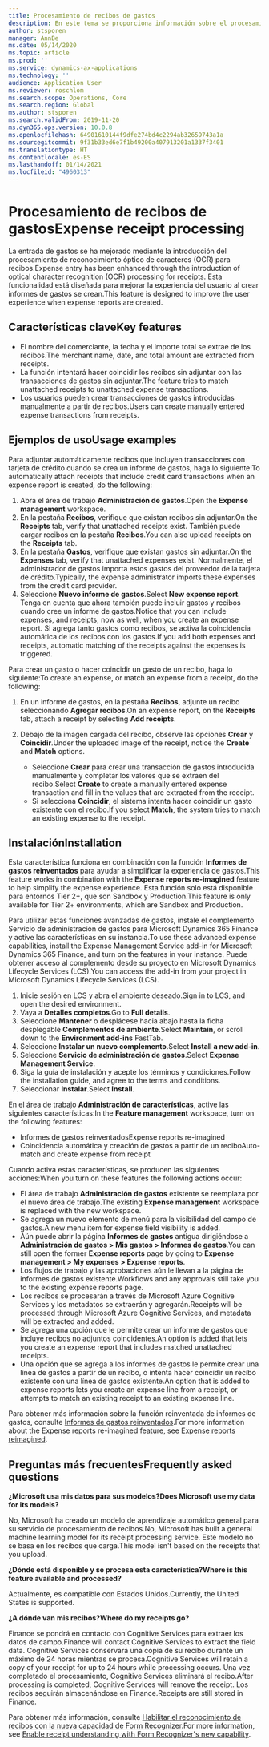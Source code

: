 ```yaml
---
title: Procesamiento de recibos de gastos
description: En este tema se proporciona información sobre el procesamiento de reconocimiento óptico de caracteres (OCR) para recibos. Esta funcionalidad está diseñada para mejorar la experiencia del usuario al crear informes de gastos se crean en Microsoft Dynamics 365 Finance.
author: stsporen
manager: AnnBe
ms.date: 05/14/2020
ms.topic: article
ms.prod: ''
ms.service: dynamics-ax-applications
ms.technology: ''
audience: Application User
ms.reviewer: roschlom
ms.search.scope: Operations, Core
ms.search.region: Global
ms.author: stsporen
ms.search.validFrom: 2019-11-20
ms.dyn365.ops.version: 10.0.8
ms.openlocfilehash: 64901610144f9dfe274bd4c2294ab32659743a1a
ms.sourcegitcommit: 9f31b33ed6e7f1b49200a407913201a1337f3401
ms.translationtype: HT
ms.contentlocale: es-ES
ms.lasthandoff: 01/14/2021
ms.locfileid: "4960313"
---
```

# <a name="expense-receipt-processing"></a><span data-ttu-id="d51a1-104">Procesamiento de recibos de gastos</span><span class="sxs-lookup"><span data-stu-id="d51a1-104">Expense receipt processing</span></span>

<span data-ttu-id="d51a1-105">La entrada de gastos se ha mejorado mediante la introducción del procesamiento de reconocimiento óptico de caracteres (OCR) para recibos.</span><span class="sxs-lookup"><span data-stu-id="d51a1-105">Expense entry has been enhanced through the introduction of optical character recognition (OCR) processing for receipts.</span></span> <span data-ttu-id="d51a1-106">Esta funcionalidad está diseñada para mejorar la experiencia del usuario al crear informes de gastos se crean.</span><span class="sxs-lookup"><span data-stu-id="d51a1-106">This feature is designed to improve the user experience when expense reports are created.</span></span>

## <a name="key-features"></a><span data-ttu-id="d51a1-107">Características clave</span><span class="sxs-lookup"><span data-stu-id="d51a1-107">Key features</span></span>

- <span data-ttu-id="d51a1-108">El nombre del comerciante, la fecha y el importe total se extrae de los recibos.</span><span class="sxs-lookup"><span data-stu-id="d51a1-108">The merchant name, date, and total amount are extracted from receipts.</span></span>
- <span data-ttu-id="d51a1-109">La función intentará hacer coincidir los recibos sin adjuntar con las transacciones de gastos sin adjuntar.</span><span class="sxs-lookup"><span data-stu-id="d51a1-109">The feature tries to match unattached receipts to unattached expense transactions.</span></span>
- <span data-ttu-id="d51a1-110">Los usuarios pueden crear transacciones de gastos introducidas manualmente a partir de recibos.</span><span class="sxs-lookup"><span data-stu-id="d51a1-110">Users can create manually entered expense transactions from receipts.</span></span>

## <a name="usage-examples"></a><span data-ttu-id="d51a1-111">Ejemplos de uso</span><span class="sxs-lookup"><span data-stu-id="d51a1-111">Usage examples</span></span>

<span data-ttu-id="d51a1-112">Para adjuntar automáticamente recibos que incluyen transacciones con tarjeta de crédito cuando se crea un informe de gastos, haga lo siguiente:</span><span class="sxs-lookup"><span data-stu-id="d51a1-112">To automatically attach receipts that include credit card transactions when an expense report is created, do the following:</span></span>

  1. <span data-ttu-id="d51a1-113">Abra el área de trabajo **Administración de gastos**.</span><span class="sxs-lookup"><span data-stu-id="d51a1-113">Open the **Expense management** workspace.</span></span>
  2. <span data-ttu-id="d51a1-114">En la pestaña **Recibos**, verifique que existan recibos sin adjuntar.</span><span class="sxs-lookup"><span data-stu-id="d51a1-114">On the **Receipts** tab, verify that unattached receipts exist.</span></span> <span data-ttu-id="d51a1-115">También puede cargar recibos en la pestaña **Recibos**.</span><span class="sxs-lookup"><span data-stu-id="d51a1-115">You can also upload receipts on the **Receipts** tab.</span></span>
  3. <span data-ttu-id="d51a1-116">En la pestaña **Gastos**, verifique que existan gastos sin adjuntar.</span><span class="sxs-lookup"><span data-stu-id="d51a1-116">On the **Expenses** tab, verify that unattached expenses exist.</span></span> <span data-ttu-id="d51a1-117">Normalmente, el administrador de gastos importa estos gastos del proveedor de la tarjeta de crédito.</span><span class="sxs-lookup"><span data-stu-id="d51a1-117">Typically, the expense administrator imports these expenses from the credit card provider.</span></span>
  4. <span data-ttu-id="d51a1-118">Seleccione **Nuevo informe de gastos**.</span><span class="sxs-lookup"><span data-stu-id="d51a1-118">Select **New expense report**.</span></span> <span data-ttu-id="d51a1-119">Tenga en cuenta que ahora también puede incluir gastos y recibos cuando cree un informe de gastos.</span><span class="sxs-lookup"><span data-stu-id="d51a1-119">Notice that you can include expenses, and receipts, now as well, when you create an expense report.</span></span> <span data-ttu-id="d51a1-120">Si agrega tanto gastos como recibos, se activa la coincidencia automática de los recibos con los gastos.</span><span class="sxs-lookup"><span data-stu-id="d51a1-120">If you add both expenses and receipts, automatic matching of the receipts against the expenses is triggered.</span></span>

<span data-ttu-id="d51a1-121">Para crear un gasto o hacer coincidir un gasto de un recibo, haga lo siguiente:</span><span class="sxs-lookup"><span data-stu-id="d51a1-121">To create an expense, or match an expense from a receipt, do the following:</span></span>

  1. <span data-ttu-id="d51a1-122">En un informe de gastos, en la pestaña **Recibos**, adjunte un recibo seleccionando **Agregar recibos**.</span><span class="sxs-lookup"><span data-stu-id="d51a1-122">On an expense report, on the **Receipts** tab, attach a receipt by selecting **Add receipts**.</span></span>
  2. <span data-ttu-id="d51a1-123">Debajo de la imagen cargada del recibo, observe las opciones **Crear** y **Coincidir**.</span><span class="sxs-lookup"><span data-stu-id="d51a1-123">Under the uploaded image of the receipt, notice the **Create** and **Match** options.</span></span>

      - <span data-ttu-id="d51a1-124">Seleccione **Crear** para crear una transacción de gastos introducida manualmente y completar los valores que se extraen del recibo.</span><span class="sxs-lookup"><span data-stu-id="d51a1-124">Select **Create** to create a manually entered expense transaction and fill in the values that are extracted from the receipt.</span></span>
      - <span data-ttu-id="d51a1-125">Si selecciona **Coincidir**, el sistema intenta hacer coincidir un gasto existente con el recibo.</span><span class="sxs-lookup"><span data-stu-id="d51a1-125">If you select **Match**, the system tries to match an existing expense to the receipt.</span></span>

## <a name="installation"></a><span data-ttu-id="d51a1-126">Instalación</span><span class="sxs-lookup"><span data-stu-id="d51a1-126">Installation</span></span>

<span data-ttu-id="d51a1-127">Esta característica funciona en combinación con la función **Informes de gastos reinventados** para ayudar a simplificar la experiencia de gastos.</span><span class="sxs-lookup"><span data-stu-id="d51a1-127">This feature works in combination with the **Expense reports re-imagined** feature to help simplify the expense experience.</span></span> <span data-ttu-id="d51a1-128">Esta función solo está disponible para entornos Tier 2+, que son Sandbox y Production.</span><span class="sxs-lookup"><span data-stu-id="d51a1-128">This feature is only available for Tier 2+ environments, which are Sandbox and Production.</span></span>

<span data-ttu-id="d51a1-129">Para utilizar estas funciones avanzadas de gastos, instale el complemento Servicio de administración de gastos para Microsoft Dynamics 365 Finance y active las características en su instancia.</span><span class="sxs-lookup"><span data-stu-id="d51a1-129">To use these advanced expense capabilities, install the Expense Management Service add-in for Microsoft Dynamics 365 Finance, and turn on the features in your instance.</span></span> <span data-ttu-id="d51a1-130">Puede obtener acceso al complemento desde su proyecto en Microsoft Dynamics Lifecycle Services (LCS).</span><span class="sxs-lookup"><span data-stu-id="d51a1-130">You can access the add-in from your project in Microsoft Dynamics Lifecycle Services (LCS).</span></span>

1. <span data-ttu-id="d51a1-131">Inicie sesión en LCS y abra el ambiente deseado.</span><span class="sxs-lookup"><span data-stu-id="d51a1-131">Sign in to LCS, and open the desired environment.</span></span>
2. <span data-ttu-id="d51a1-132">Vaya a **Detalles completos**.</span><span class="sxs-lookup"><span data-stu-id="d51a1-132">Go to **Full details**.</span></span>
3. <span data-ttu-id="d51a1-133">Seleccione **Mantener** o desplácese hacia abajo hasta la ficha desplegable **Complementos de ambiente**.</span><span class="sxs-lookup"><span data-stu-id="d51a1-133">Select **Maintain**, or scroll down to the **Environment add-ins** FastTab.</span></span>
4. <span data-ttu-id="d51a1-134">Seleccione **Instalar un nuevo complemento**.</span><span class="sxs-lookup"><span data-stu-id="d51a1-134">Select **Install a new add-in**.</span></span>
5. <span data-ttu-id="d51a1-135">Seleccione **Servicio de administración de gastos**.</span><span class="sxs-lookup"><span data-stu-id="d51a1-135">Select **Expense Management Service**.</span></span>
6. <span data-ttu-id="d51a1-136">Siga la guía de instalación y acepte los términos y condiciones.</span><span class="sxs-lookup"><span data-stu-id="d51a1-136">Follow the installation guide, and agree to the terms and conditions.</span></span>
7. <span data-ttu-id="d51a1-137">Seleccionar **Instalar**.</span><span class="sxs-lookup"><span data-stu-id="d51a1-137">Select **Install**.</span></span>

<span data-ttu-id="d51a1-138">En el área de trabajo **Administración de características**, active las siguientes características:</span><span class="sxs-lookup"><span data-stu-id="d51a1-138">In the **Feature management** workspace, turn on the following features:</span></span>

- <span data-ttu-id="d51a1-139">Informes de gastos reinventados</span><span class="sxs-lookup"><span data-stu-id="d51a1-139">Expense reports re-imagined</span></span>
- <span data-ttu-id="d51a1-140">Coincidencia automática y creación de gastos a partir de un recibo</span><span class="sxs-lookup"><span data-stu-id="d51a1-140">Auto-match and create expense from receipt</span></span>

<span data-ttu-id="d51a1-141">Cuando activa estas características, se producen las siguientes acciones:</span><span class="sxs-lookup"><span data-stu-id="d51a1-141">When you turn on these features the following actions occur:</span></span>

- <span data-ttu-id="d51a1-142">El área de trabajo **Administración de gastos** existente se reemplaza por el nuevo área de trabajo.</span><span class="sxs-lookup"><span data-stu-id="d51a1-142">The existing **Expense management** workspace is replaced with the new workspace.</span></span>
- <span data-ttu-id="d51a1-143">Se agrega un nuevo elemento de menú para la visibilidad del campo de gastos.</span><span class="sxs-lookup"><span data-stu-id="d51a1-143">A new menu item for expense field visibility is added.</span></span>
- <span data-ttu-id="d51a1-144">Aún puede abrir la página **Informes de gastos** antigua dirigiéndose a **Administración de gastos > Mis gastos > Informes de gastos**.</span><span class="sxs-lookup"><span data-stu-id="d51a1-144">You can still open the former **Expense reports** page by going to **Expense management > My expenses > Expense reports**.</span></span>
- <span data-ttu-id="d51a1-145">Los flujos de trabajo y las aprobaciones aún le llevan a la página de informes de gastos existente.</span><span class="sxs-lookup"><span data-stu-id="d51a1-145">Workflows and any approvals still take you to the existing expense reports page.</span></span>
- <span data-ttu-id="d51a1-146">Los recibos se procesarán a través de Microsoft Azure Cognitive Services y los metadatos se extraerán y agregarán.</span><span class="sxs-lookup"><span data-stu-id="d51a1-146">Receipts will be processed through Microsoft Azure Cognitive Services, and metadata will be extracted and added.</span></span>
- <span data-ttu-id="d51a1-147">Se agrega una opción que le permite crear un informe de gastos que incluye recibos no adjuntos coincidentes.</span><span class="sxs-lookup"><span data-stu-id="d51a1-147">An option is added that lets you create an expense report that includes matched unattached receipts.</span></span>
- <span data-ttu-id="d51a1-148">Una opción que se agrega a los informes de gastos le permite crear una línea de gastos a partir de un recibo, o intenta hacer coincidir un recibo existente con una línea de gastos existente.</span><span class="sxs-lookup"><span data-stu-id="d51a1-148">An option that is added to expense reports lets you create an expense line from a receipt, or attempts to match an existing receipt to an existing expense line.</span></span>

<span data-ttu-id="d51a1-149">Para obtener más información sobre la función reinventada de informes de gastos, consulte [Informes de gastos reinventados](ExpenseWorkspaceNew.md).</span><span class="sxs-lookup"><span data-stu-id="d51a1-149">For more information about the Expense reports re-imagined feature, see [Expense reports reimagined](ExpenseWorkspaceNew.md).</span></span>

## <a name="frequently-asked-questions"></a><span data-ttu-id="d51a1-150">Preguntas más frecuentes</span><span class="sxs-lookup"><span data-stu-id="d51a1-150">Frequently asked questions</span></span>

<span data-ttu-id="d51a1-151">**¿Microsoft usa mis datos para sus modelos?**</span><span class="sxs-lookup"><span data-stu-id="d51a1-151">**Does Microsoft use my data for its models?**</span></span>

<span data-ttu-id="d51a1-152">No, Microsoft ha creado un modelo de aprendizaje automático general para su servicio de procesamiento de recibos.</span><span class="sxs-lookup"><span data-stu-id="d51a1-152">No, Microsoft has built a general machine learning model for its receipt processing service.</span></span> <span data-ttu-id="d51a1-153">Este modelo no se basa en los recibos que carga.</span><span class="sxs-lookup"><span data-stu-id="d51a1-153">This model isn't based on the receipts that you upload.</span></span>

<span data-ttu-id="d51a1-154">**¿Dónde está disponible y se procesa esta característica?**</span><span class="sxs-lookup"><span data-stu-id="d51a1-154">**Where is this feature available and processed?**</span></span>

<span data-ttu-id="d51a1-155">Actualmente, es compatible con Estados Unidos.</span><span class="sxs-lookup"><span data-stu-id="d51a1-155">Currently, the United States is supported.</span></span>

<span data-ttu-id="d51a1-156">**¿A dónde van mis recibos?**</span><span class="sxs-lookup"><span data-stu-id="d51a1-156">**Where do my receipts go?**</span></span>

<span data-ttu-id="d51a1-157">Finance se pondrá en contacto con Cognitive Services para extraer los datos de campo.</span><span class="sxs-lookup"><span data-stu-id="d51a1-157">Finance will contact Cognitive Services to extract the field data.</span></span> <span data-ttu-id="d51a1-158">Cognitive Services conservará una copia de su recibo durante un máximo de 24 horas mientras se procesa.</span><span class="sxs-lookup"><span data-stu-id="d51a1-158">Cognitive Services will retain a copy of your receipt for up to 24 hours while processing occurs.</span></span> <span data-ttu-id="d51a1-159">Una vez completado el procesamiento, Cognitive Services eliminará el recibo.</span><span class="sxs-lookup"><span data-stu-id="d51a1-159">After processing is completed, Cognitive Services will remove the receipt.</span></span> <span data-ttu-id="d51a1-160">Los recibos seguirán almacenándose en Finance.</span><span class="sxs-lookup"><span data-stu-id="d51a1-160">Receipts are still stored in Finance.</span></span>

<span data-ttu-id="d51a1-161">Para obtener más información, consulte [Habilitar el reconocimiento de recibos con la nueva capacidad de Form Recognizer](https://azure.microsoft.com/blog/enable-receipt-understanding-with-form-recognizer-s-new-capability/).</span><span class="sxs-lookup"><span data-stu-id="d51a1-161">For more information, see [Enable receipt understanding with Form Recognizer's new capability](https://azure.microsoft.com/blog/enable-receipt-understanding-with-form-recognizer-s-new-capability/).</span></span>
